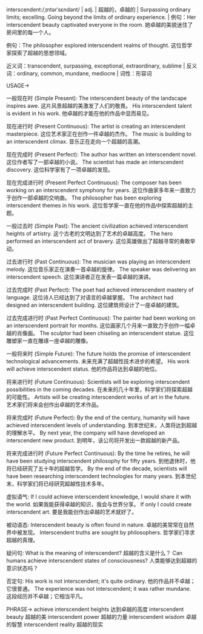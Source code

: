 interscendent:/ˌɪntərˈsɛndənt/ | adj. | 超越的，卓越的 | Surpassing ordinary limits; excelling.  Going beyond the limits of ordinary experience.  |  例句：Her interscendent beauty captivated everyone in the room. 她卓越的美貌迷住了房间里的每一个人。

例句：The philosopher explored interscendent realms of thought.  这位哲学家探索了超越的思想领域。

近义词：transcendent, surpassing, exceptional, extraordinary, sublime | 反义词：ordinary, common, mundane, mediocre | 词性：形容词


USAGE->

一般现在时 (Simple Present):
The interscendent beauty of the landscape inspires awe. 这片风景超越的美激发了人们的敬畏。
His interscendent talent is evident in his work. 他卓越的才能在他的作品中显而易见。

现在进行时 (Present Continuous):
The artist is creating an interscendent masterpiece.  这位艺术家正在创作一件卓越的杰作。
The music is building to an interscendent climax.  音乐正在走向一个超越的高潮。


现在完成时 (Present Perfect):
The author has written an interscendent novel.  这位作者写了一部卓越的小说。
The scientist has made an interscendent discovery.  这位科学家有了一项卓越的发现。


现在完成进行时 (Present Perfect Continuous):
The composer has been working on an interscendent symphony for years.  这位作曲家多年来一直致力于创作一部卓越的交响曲。
The philosopher has been exploring interscendent themes in his work.  这位哲学家一直在他的作品中探索超越的主题。


一般过去时 (Simple Past):
The ancient civilization achieved interscendent heights of artistry.  这个古老的文明达到了艺术的卓越高度。
The hero performed an interscendent act of bravery.  这位英雄做出了超越寻常的勇敢举动。


过去进行时 (Past Continuous):
The musician was playing an interscendent melody.  这位音乐家正在演奏一首卓越的旋律。
The speaker was delivering an interscendent speech.  这位演讲者正在发表一篇卓越的演讲。


过去完成时 (Past Perfect):
The poet had achieved interscendent mastery of language.  这位诗人已经达到了对语言的卓越掌握。
The architect had designed an interscendent building.  这位建筑师设计了一座卓越的建筑。


过去完成进行时 (Past Perfect Continuous):
The painter had been working on an interscendent portrait for months.  这位画家几个月来一直致力于创作一幅卓越的肖像画。
The sculptor had been chiseling an interscendent statue.  这位雕塑家一直在雕琢一座卓越的雕像。


一般将来时 (Simple Future):
The future holds the promise of interscendent technological advancements. 未来充满了超越性技术进步的希望。
His work will achieve interscendent status. 他的作品将达到卓越的地位。


将来进行时 (Future Continuous):
Scientists will be exploring interscendent possibilities in the coming decades. 在未来的几十年里，科学家们将探索超越的可能性。
Artists will be creating interscendent works of art in the future.  艺术家们将来会创作出卓越的艺术作品。


将来完成时 (Future Perfect):
By the end of the century, humanity will have achieved interscendent levels of understanding. 到本世纪末，人类将达到超越的理解水平。
By next year, the company will have developed an interscendent new product. 到明年，该公司将开发出一款超越的新产品。


将来完成进行时 (Future Perfect Continuous):
By the time he retires, he will have been studying interscendent philosophy for fifty years. 到他退休时，他将已经研究了五十年的超越哲学。
By the end of the decade, scientists will have been researching interscendent technologies for many years. 到本世纪末，科学家们将已经研究超越性技术多年。


虚拟语气:
If I could achieve interscendent knowledge, I would share it with the world. 如果我能获得卓越的知识，我会与世界分享。
If only I could create interscendent art. 要是我能创作出卓越的艺术就好了。


被动语态:
Interscendent beauty is often found in nature.  卓越的美常常在自然界中被发现。
Interscendent truths are sought by philosophers.  哲学家们寻求超越的真理。


疑问句:
What is the meaning of interscendent?  超越的含义是什么？
Can humans achieve interscendent states of consciousness?  人类能够达到超越的意识状态吗？


否定句:
His work is not interscendent; it's quite ordinary.  他的作品并不卓越；它很普通。
The experience was not interscendent; it was rather mundane.  这段经历并不卓越；它相当平凡。



PHRASE->
achieve interscendent heights  达到卓越的高度
interscendent beauty 超越的美
interscendent power 超越的力量
interscendent wisdom  卓越的智慧
interscendent reality  超越的现实